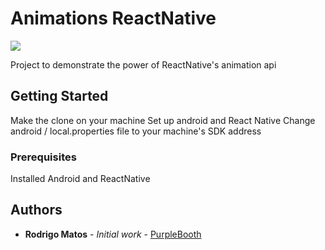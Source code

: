 # Animations ReactNative

![](animation.gif)

Project to demonstrate the power of ReactNative's animation api

## Getting Started

Make the clone on your machine
Set up android and React Native
Change android / local.properties file to your machine's SDK address

### Prerequisites

Installed Android and ReactNative

## Authors

- **Rodrigo Matos** - _Initial work_ - [PurpleBooth](https://github.com/rodrigomatosc)

